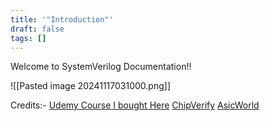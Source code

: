 ```yaml
---
title: '"Introduction"'
draft: false
tags: []
---
```

 Welcome to SystemVerilog Documentation!!

![[Pasted image 20241117031000.png]]

Credits:-
[Udemy Course I bought Here](https://www.udemy.com/course/complete-systemverilog-for-rtl-verification-part-1/)
[ChipVerify](https://www.chipverify.com/systemverilog/systemverilog-tutorial)
[AsicWorld](https://www.asic-world.com/systemverilog/index.html)



